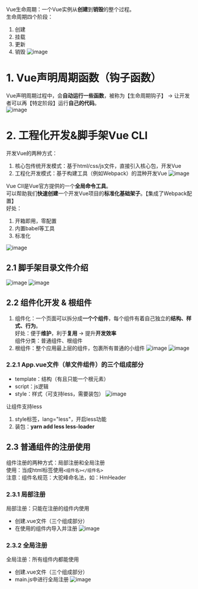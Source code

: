 Vue生命周期：一个Vue实例从**创建**到**销毁**的整个过程。  
生命周期四个阶段：  
1. 创建
2. 挂载
3. 更新
4. 销毁
![image](https://github.com/Happy-jianghui/Frontend-Learning/assets/98568967/693ed304-d3d3-4c74-907b-f156fab58508)


# 1. Vue声明周期函数（钩子函数）
Vue声明周期过程中，会**自动运行一些函数**，被称为【生命周期钩子】 -> 让开发者可以再【特定阶段】运行**自己的代码**。  
![image](https://github.com/Happy-jianghui/Frontend-Learning/assets/98568967/407a37b7-7b2a-4bb0-a91b-41dda5509c29)



# 2. 工程化开发&脚手架Vue CLI
开发Vue的两种方式：  
1. 核心包传统开发模式：基于html/css/js文件，直接引入核心包，开发Vue
2. 工程化开发模式：基于构建工具（例如Webpack）的混种开发Vue
![image](https://github.com/Happy-jianghui/Frontend-Learning/assets/98568967/5bf765bb-e619-4581-b8ec-96afa463cd7c)

Vue ClI是Vue官方提供的一个**全局命令工具**。  
可以帮助我们**快速创建**一个开发Vue项目的**标准化基础架子**。【集成了Webpack配置】  
好处：  
1. 开箱即用，零配置
2. 内置babel等工具
3. 标准化

![image](https://github.com/Happy-jianghui/Frontend-Learning/assets/98568967/77d67993-9f45-4958-a493-f1d54ccb870d)

## 2.1 脚手架目录文件介绍
![image](https://github.com/Happy-jianghui/Frontend-Learning/assets/98568967/b3500e41-6cf0-4ca5-8ac4-04a556f31b33)
![image](https://github.com/Happy-jianghui/Frontend-Learning/assets/98568967/a944ba68-0e15-4ee8-84e7-a4b943c6e069)


## 2.2 组件化开发 & 根组件
1. 组件化：一个页面可以拆分成**一个个组件**，每个组件有着自己独立的**结构、样式、行为**。  
好处：便于**维护**，利于**复用** -> 提升**开发效率**  
组件分类：普通组件、根组件
2. 根组件：整个应用最上层的组件，包裹所有普通的小组件
![image](https://github.com/Happy-jianghui/Frontend-Learning/assets/98568967/676b0585-7545-4482-8bc5-c0ac591a9cb6)
![image](https://github.com/Happy-jianghui/Frontend-Learning/assets/98568967/4dc3ed06-e4ff-4507-befc-16763510261d)


### 2.2.1 App.vue文件（单文件组件）的三个组成部分
- template：结构（有且只能一个根元素）
- script：js逻辑
- style：样式（可支持less，需要装包）
![image](https://github.com/Happy-jianghui/Frontend-Learning/assets/98568967/4d00b03b-4d89-469d-8c4f-c6826d98249e)

让组件支持less
 1. style标签，lang="less"，开启less功能
 2. 装包：**yarn add less less-loader**


## 2.3 普通组件的注册使用
组件注册的两种方式：局部注册和全局注册  
使用：当成html标签使用`<组件名></组件名>`  
注意：组件名规范：大驼峰命名法，如：HmHeader

### 2.3.1 局部注册  
局部注册：只能在注册的组件内使用
- 创建.vue文件（三个组成部分）
- 在使用的组件内导入并注册
![image](https://github.com/Happy-jianghui/Frontend-Learning/assets/98568967/94420915-f0b8-4cbc-b6af-727e430cf882)

### 2.3.2 全局注册
全局注册：所有组件内都能使用
- 创建.vue文件（三个组成部分）
- main.js中进行全局注册
![image](https://github.com/Happy-jianghui/Frontend-Learning/assets/98568967/a731631c-8eb8-47e3-b4c3-56adf0054089)










